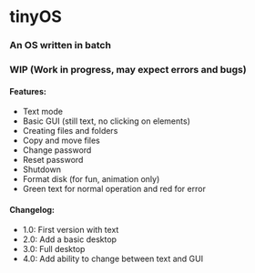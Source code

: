 # tinyOS
### An OS written in batch
### WIP (Work in progress, may expect errors and bugs)
#### Features:
- Text mode
- Basic GUI (still text, no clicking on elements)
- Creating files and folders
- Copy and move files
- Change password
- Reset password
- Shutdown
- Format disk (for fun, animation only)
- Green text for normal operation and red for error
#### Changelog:
- 1.0: First version with text
- 2.0: Add a basic desktop
- 3.0: Full desktop
- 4.0: Add ability to change between text and GUI
